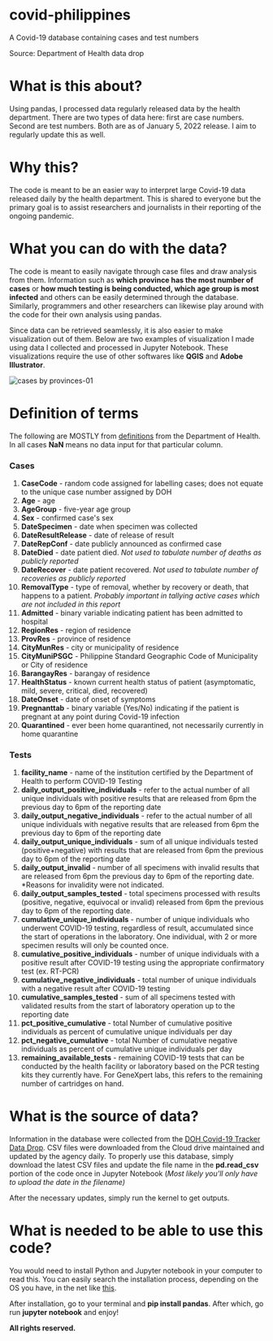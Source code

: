 # covid-philippines
A Covid-19 database containing cases and test numbers

Source: Department of Health data drop

# What is this about?

Using pandas, I processed data regularly released data by the health department. There are two types of data here: first are case numbers. Second are test numbers.
Both are as of January 5, 2022 release. I aim to regularly update this as well.

# Why this?

The code is meant to be an easier way to interpret large Covid-19 data released daily by the health department. This is shared to everyone but the primary goal is
to assist researchers and journalists in their reporting of the ongoing pandemic.

# What you can do with the data?

The code is meant to easily navigate through case files and draw analysis from them. Information such as **which province has the most number of cases** or
**how much testing is being conducted, which age group is most infected** and others can be easily determined through the database. Similarly, programmers
and other researchers can likewise play around with the code for their own analysis using pandas.

Since data can be retrieved seamlessly, it is also easier to make visualization out of them. Below are two examples of visualization I made using data
I collected and processed in Jupyter Notebook. These visualizations require the use of other softwares like **QGIS** and **Adobe Illustrator**.

![cases by provinces-01](https://user-images.githubusercontent.com/87161563/148441101-3daa6894-d32e-4ef0-9950-d35f6cb09105.png)

# Definition of terms

The following are MOSTLY from [definitions](https://docs.google.com/spreadsheets/d/1rD77PMdxN6JMVeYmk7mvgDNtEHJt8Du6ozaLm_Qok0Q/edit#gid=1714687638) from the 
Department of Health. In all cases **NaN** means no data input for that particular column.

### Cases

1. **CaseCode** - random code assigned for labelling cases; does not equate to the unique case number assigned by DOH
2. **Age** - age
3. **AgeGroup** - five-year age group
4. **Sex** - confirmed case's sex
5. **DateSpecimen** - date when specimen was collected
6. **DateResultRelease** - date of release of result
7. **DateRepConf** - date publicly announced as confirmed case
8. **DateDied** - date patient died. *Not used to tabulate number of deaths as publicly reported*
9. **DateRecover** - date patient recovered. *Not used to tabulate number of recoveries as publicly reported*
10. **RemovalType** - type of removal, whether by recovery or death, that happens to a patient. *Probably important in tallying active cases which are not included
in this report*
11. **Admitted** - binary variable indicating patient has been admitted to hospital 
12. **RegionRes** - region of residence
13. **ProvRes** - province of residence
14. **CityMunRes** - city or municipality of residence
15. **CityMuniPSGC** - Philippine Standard Geographic Code of Municipality or City of residence
16. **BarangayRes** - barangay of residence
17. **HealthStatus** - known current health status of patient (asymptomatic, mild, severe, critical, died, recovered)
18. **DateOnset** - date of onset of symptoms
19. **Pregnanttab** - binary variable (Yes/No) indicating if the patient is pregnant at any point during Covid-19 infection
20. **Quarantined** - ever been home quarantined, not necessarily currently in home quarantine

### Tests

1. **facility_name** - name of the institution certified by the Department of Health to perform COVID-19 Testing
2. **daily_output_positive_individuals** - refer to the actual number of all unique individuals with positive results that are released from 6pm the previous day
to 6pm of the reporting date
3. **daily_output_negative_individuals** - refer to the actual number of all unique individuals with negative results that are released from 6pm the previous day 
to 6pm of the reporting date
4. **daily_output_unique_individuals** - sum of all unique individuals tested (positive+negative) with results that are released from 6pm the previous day to 6pm 
of the reporting date
5. **daily_output_invalid** - number of all specimens with invalid results that are released from 6pm the previous day to 6pm of the reporting date. *Reasons for
invalidity were not indicated.
6. **daily_output_samples_tested** - total specimens processed with results (positive, negative, equivocal or invalid) released from 6pm the previous day to 6pm of 
the reporting date.
7. **cumulative_unique_individuals** - number of unique individuals who underwent COVID-19 testing, regardless of result, accumulated since the start of operations 
in the laboratory. One individual, with 2 or more specimen results will only be counted once.
9. **cumulative_positive_individuals** - number of unique individuals with a positive result after COVID-19 testing using the appropriate confirmatory test (ex. 
RT-PCR)
10. **cumulative_negative_individuals** - total number of unique individuals with a negative result after COVID-19 testing
11. **cumulative_samples_tested** - sum of all specimens tested with validated results from the start of laboratory operation up to the reporting date
12. **pct_positive_cumulative** - total Number of cumulative positive individuals as percent of cumulative unique individuals per day
13. **pct_negative_cumulative** - total Number of cumulative negative individuals as percent of cumulative unique individuals per day
14. **remaining_available_tests** - remaining COVID-19 tests that can be conducted by the health facility or laboratory based on the PCR testing kits they 
currently have. For GeneXpert labs, this refers to the remaining number of cartridges on hand.

# What is the source of data?

Information in the database were collected from the [DOH Covid-19 Tracker Data Drop](https://doh.gov.ph/covid19tracker). CSV files were downloaded from the
Cloud drive maintained and updated by the agency daily. To properly use this database, simply download the latest CSV files and update the file name in the
**pd.read_csv** portion of the code once in Jupyter Notebook (*Most likely you'll only have to upload the date in the filename)*

After the necessary updates, simply run the kernel to get outputs.

# What is needed to be able to use this code?

You would need to install Python and Jupyter notebook in your computer to read this. You can easily search the installation process, depending on the OS you have,
in the net like [this](https://medium.com/co-learning-lounge/how-to-download-install-python-on-windows-2021-44a707994013). 

After installation, go to your terminal and **pip install pandas**. After which, go run **jupyter notebook** and enjoy!


**All rights reserved.**
